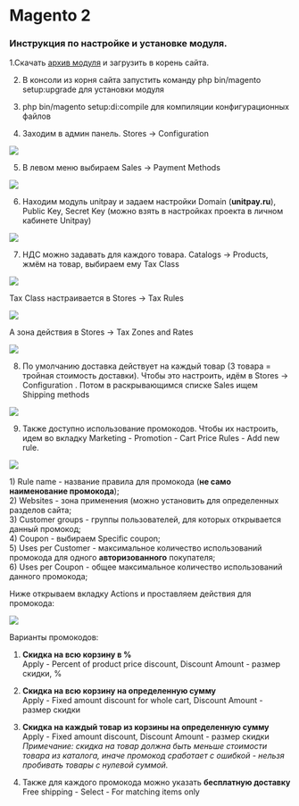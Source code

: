 # Magento 2

### Инструкция по настройке и установке модуля. <a id="instrukciya-po-nastroike-i-ustanovke-modulya"></a>

1.Скачать [архив модуля](https://github.com/unitpay/magento2/archive/main.zip) и загрузить в корень сайта.  


2. В консоли из корня сайта запустить команду php bin/magento setup:upgrade для установки модуля  


3. php bin/magento setup:di:compile для компиляции конфигурационных файлов  


4. Заходим в админ панель. Stores -&gt; Configuration

![](../../.gitbook/assets/image2.png)

5. В левом меню выбираем Sales -&gt; Payment Methods

![](../../.gitbook/assets/image7.png)

6. Находим модуль unitpay и задаем настройки Domain \(**unitpay.ru**\), Public Key, Secret Key \(можно взять в настройках проекта в личном кабинете Unitpay\)

![](../../.gitbook/assets/image6.png)

7. НДС можно задавать для каждого товара. Catalogs -&gt; Products, жмём на товар, выбираем ему Tax Class

![](../../.gitbook/assets/image1.png)

Tax Class настраивается в Stores -&gt; Tax Rules

![](../../.gitbook/assets/image5%20%281%29.png)

А зона действия в Stores -&gt; Tax Zones and Rates

![](../../.gitbook/assets/image3.png)

8. По умолчанию доставка действует на каждый товар \(3 товара = тройная стоимость доставки\). Чтобы это настроить, идём в Stores -&gt; Configuration . Потом в раскрывающимся списке Sales ищем Shipping methods

![](../../.gitbook/assets/image4%20%281%29.png)

9. Также доступно использование промокодов. Чтобы их настроить, идем во вкладку Marketing - Promotion - Cart Price Rules - Add new rule.

![](../../.gitbook/assets/image%20%2864%29.png)

1\) Rule name - название правила для промокода \(**не само наименование промокода**\);  
2\) Websites - зона применения \(можно установить для определенных разделов сайта;  
3\) Customer groups - группы пользователей, для которых открывается данный промокод;  
4\) Coupon - выбираем Specific coupon;  
5\) Uses per Customer - максимальное количество использований промокода для одного **авторизованного** покупателя;  
6\) Uses per Coupon - общее максимальное количество использований данного промокода;

Ниже открываем вкладку Actions и проставляем действия для промокода:

![](../../.gitbook/assets/image%20%2862%29.png)

Варианты промокодов:  
  
1. **Cкидка на всю корзину в %**  
Apply - Percent of product price discount, Discount Amount - размер скидки, %

2. **Скидка на всю корзину на определенную сумму**  
Apply - Fixed amount discount for whole cart, Discount Amount - размер скидки

3. **Скидка на каждый товар из корзины на определенную сумму**  
Apply - Fixed amount discount, Discount Amount - размер скидки  
_Примечание: скидка на товар должна быть меньше стоимости товара из каталога, иначе промокод сработает с ошибкой - нельзя пробивать товары с нулевой суммой._

4. Также для каждого промокода можно указать **бесплатную доставку**  
Free shipping - Select - For matching items only

